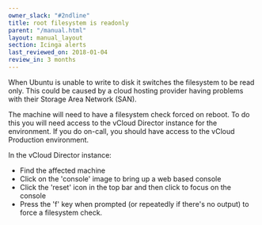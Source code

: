 ```yaml
---
owner_slack: "#2ndline"
title: root filesystem is readonly
parent: "/manual.html"
layout: manual_layout
section: Icinga alerts
last_reviewed_on: 2018-01-04
review_in: 3 months
---
```


When Ubuntu is unable to write to disk it switches the filesystem to be
read only. This could be caused by a cloud hosting provider having
problems with their Storage Area Network (SAN).

The machine will need to have a filesystem check forced on reboot. To do
this you will need access to the vCloud Director instance for the
environment. If you do on-call, you should have access to the vCloud Production
environment.

In the vCloud Director instance:

- Find the affected machine
- Click on the 'console' image to bring up a web based console
- Click the 'reset' icon in the top bar and then click to focus on the
  console
- Press the 'f' key when prompted (or repeatedly if there's no output)
  to force a filesystem check.
